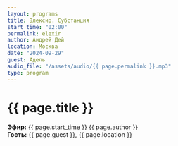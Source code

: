 ```yaml
---
layout: programs
title: Элексир. Субстанция
start_time: "02:00"
permalink: elexir
author: Андрей Дей
location: Москва
date: "2024-09-29"
guest: Адель
audio_file: "/assets/audio/{{ page.permalink }}.mp3"
type: program
---
```


# {{ page.title }}

**Эфир:** {{ page.start_time }} {{ page.author }}  
**Гость:** {{ page.guest }}, {{ page.location }}
